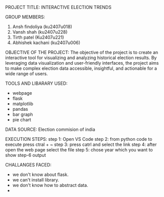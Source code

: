 PROJECT TITLE: 
INTERACTIVE ELECTION TRENDS

GROUP MEMBERS:
1) Ansh findoliya (ku2407u018)  
2) Vansh shah (ku2407u228)
3) Tirth patel (Ku2407u221)
4) Abhishek kachani (ku2407u006)

OBJECTIVE OF THE PROJECT:
The objective of the project is to create an interactive tool for visualizing and analyzing historical election results. 
By leveraging data visualization and user-friendly interfaces, the project aims to make complex election data accessible, 
insightful, and actionable for a wide range of users.

TOOLS AND LIBARARY USED:
- webpage
- flask
- matplotlib
- pandas
- bar graph
- pie chart

DATA SOURCE:
Election commision of india

EXECUTION STEPS:
step 1: Open VS Code
step 2: from python code to execute press ctral + ~
step 3: press catrl and select the link
step 4: after open the web page select the file
step 5: chose year which you want to show
step-6 output

CHALLANGES FACED:
- we don't know about flask.
- we can't install library.
- we don't know how to abstract data.
- 
